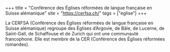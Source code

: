 +++
title = "Conférence des Églises réformées de langue française en Suisse alémanique"
site = "https://cerfsa.ch/"
tags = ["eglise"]
+++

La CERFSA (Conférence des Églises réformées de langue française en Suisse alémanique) regroupe des Églises d’Argovie, de Bâle, de Lucerne, de Saint-Gall, de Schaffouse et de Zurich qui ont une communauté francophone. Elle est membre de la CER (Conférence des Églises réformées romandes).
